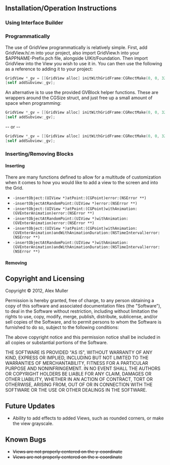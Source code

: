 ## Installation/Operation Instructions

### Using Interface Builder
### Programmatically
The use of GridView programmatically is relatively simple. First, add GridView.h/.m into your project, also import GridView.h into your $APPNAME-Prefix.pch file, alongside UIKit/Foundation. Then import GridView into the View you wish to use it in. You can then use the following as a reference to adding it to your project:
```objective-c
GridView *_gv = [[GridView alloc] initWithGridFrame:CGRectMake(0, 0, 320, 480) andBlockSize:CGSizeMake(40, 40)];
[self addSubview:_gv];
```
An alternative is to use the provided GVBlock helper functions. These are wrappers around the CGSize struct, and just free up a small amount of space when programming:
```objective-c
GridView *_gv = [[GridView alloc] initWithGridFrame:CGRectMake(0, 0, 320, 480) andBlockSize:GVSquareMake(40)];
[self addSubview:_gv];
```
-- or --
```objective-c
GridView *_gv = [[GridView alloc] initWithGridFrame:CGRectMake(0, 0, 320, 480) andBlockSize:GVRectMake(40, 40)];
[self addSubview:_gv];
```

### Inserting/Removing Blocks
#### Inserting
There are many functions defined to allow for a multitude of customization when it comes to how you would like to add a view to the screen and into the Grid.
* ```-insertObject:(UIView *)atPoint:(CGPoint)error:(NSError **)```
* ```-insertObjectAtRandomPoint:(UIView *)error:(NSError **)```
* ```-insertObject:(UIView *)atPoint:(CGPoint)withAnimation:(GVEnterAnimation)error:(NSError **)```
* ```-insertObjectAtRandomPoint:(UIView *)withAnimation:(GVEnterAnimation)error:(NSError **)```
* ```-insertObject:(UIView *)atPoint:(CGPoint)withAnimation:(GVEnterAnimation)andWithAnimationDuration:(NSTimeInterval)error:(NSError **)```
* ```-insertObjectAtRandomPoint:(UIView *)withAnimation:(GVEnterAnimation)andWithAnimationDuration:(NSTimeInterval)error:(NSError **)```

#### Removing

## Copyright and Licensing
Copyright © 2012, Alex Muller

Permission is hereby granted, free of charge, to any person obtaining a copy of this software and associated documentation files (the "Software"), to deal in the Software without restriction, including without limitation the rights to use, copy, modify, merge, publish, distribute, sublicense, and/or sell copies of the Software, and to permit persons to whom the Software is furnished to do so, subject to the following conditions:
 
The above copyright notice and this permission notice shall be included in all copies or substantial portions of the Software.
 
 THE SOFTWARE IS PROVIDED "AS IS", WITHOUT WARRANTY OF ANY KIND, EXPRESS OR IMPLIED, INCLUDING BUT 
 NOT LIMITED TO THE WARRANTIES OF MERCHANTABILITY, FITNESS FOR A PARTICULAR PURPOSE AND 
 NONINFRINGEMENT. IN NO EVENT SHALL THE AUTHORS OR COPYRIGHT HOLDERS BE LIABLE FOR ANY CLAIM, DAMAGES 
 OR OTHER LIABILITY, WHETHER IN AN ACTION OF CONTRACT, TORT OR OTHERWISE, ARISING FROM, OUT OF OR IN 
 CONNECTION WITH THE SOFTWARE OR THE USE OR OTHER DEALINGS IN THE SOFTWARE.

## Future Updates
* Ability to add effects to added Views, such as rounded corners, or make the view grayscale.

## Known Bugs
* ~~Views are not properly centered on the y-coordinate~~
* ~~Views are not properly centered on the x-coordinate~~
